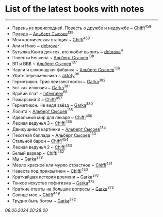# List of the latest books with notes
---

* Парень из преисподней. Повесть о дружбе и недружбе ~ [Chiffi](users/105/105831994080785626680-google)<sup>459</sup>
* Правда ~ [Альберт Сысоев](users/474/47446642-vkontakte)<sup>139</sup>
* Моя космическая станция ~ [Chiffi](users/105/105831994080785626680-google)<sup>458</sup>
* Али и Нино ~ [dobrova](users/606/6069210-vkontakte)<sup>5</sup>
* Бутылка.Книга для тех, кто любит выпить ~ [dobrova](users/606/6069210-vkontakte)<sup>4</sup>
* Повести Белкина ~ [Альберт Сысоев](users/474/47446642-vkontakte)<sup>138</sup>
* ВП и ВВВ ~ [Альберт Сысоев](users/474/47446642-vkontakte)<sup>137</sup>
* Чарли и шоколадная фабрика ~ [Альберт Сысоев](users/474/47446642-vkontakte)<sup>136</sup>
* Убить пересмешника ~ [aktoty](users/275/275766107-vkontakte)<sup>96</sup>
* Герметикон. Трио неизвестности ~ [Garka](users/115/115753719718250012620-google)<sup>382</sup>
* Бог как иллюзия ~ [Garka](users/115/115753719718250012620-google)<sup>381</sup>
* Вдовий плат ~ [mfevralev](users/140/140966150-vkontakte)<sup>68</sup>
* Пожарский 3 ~ [Chiffi](users/105/105831994080785626680-google)<sup>457</sup>
* Герметикон. Не видя звёзд ~ [Garka](users/115/115753719718250012620-google)<sup>380</sup>
* Лолита ~ [Альберт Сысоев](users/474/47446642-vkontakte)<sup>135</sup>
* Идеальный мир для лекаря ~ [Chiffi](users/105/105831994080785626680-google)<sup>456</sup>
* Лесная ведунья 3 ~ [Chiffi](users/105/105831994080785626680-google)<sup>455</sup>
* Движущиеся картинки ~ [Альберт Сысоев](users/474/47446642-vkontakte)<sup>134</sup>
* Пехотная баллада ~ [Альберт Сысоев](users/474/47446642-vkontakte)<sup>133</sup>
* Стальной барон ~ [Chiffi](users/105/105831994080785626680-google)<sup>454</sup>
* Лесная ведунья 2 ~ [Chiffi](users/105/105831994080785626680-google)<sup>453</sup>
* Белый варвар ~ [Chiffi](users/105/105831994080785626680-google)<sup>452</sup>
* Мы ~ [Garka](users/115/115753719718250012620-google)<sup>378</sup>
* Мерло красное или мурло страстное ~ [Chiffi](users/105/105831994080785626680-google)<sup>451</sup>
* Невеста под прикрытием ~ [Chiffi](users/105/105831994080785626680-google)<sup>450</sup>
* Кратчайшая история времени ~ [Garka](users/115/115753719718250012620-google)<sup>376</sup>
* Тонкое искуство пофигизма ~ [Garka](users/115/115753719718250012620-google)<sup>375</sup>
* Краткие ответы на большие вопросы ~ [Garka](users/115/115753719718250012620-google)<sup>373</sup>
* Солнце мое ~ [Chiffi](users/105/105831994080785626680-google)<sup>449</sup>
* Трудно быть богом ~ [Garka](users/115/115753719718250012620-google)<sup>372</sup>


_08.06.2024 20:28:00_
